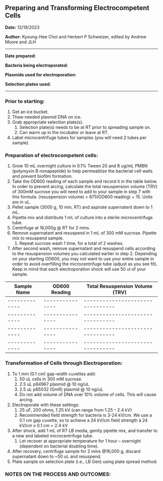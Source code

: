 ## Preparing and Transforming Electrocompetent Cells

**Date:** 12/19/2023

**Author:** Kyoung-Hee Choi and Herbert P Schweizer, edited by Andrew Moore and JLH

--- 

**Date prepared:** 

**Bacteria being electroporated:** 

**Plasmids used for electroporation:**

**Selection plates used:**

--- 

### Prior to starting:
1. Get an ice bucket.
1. Thaw needed plasmid DNA on ice.
1. Grab appropriate selection plate(s). 
   1. Selection plate(s) needs to be at RT prior to spreading sample on.
   1. Can warm up in the incubator or leave at RT. 
1. Label microcentrifuge tubes for samples (you will need 2 tubes per sample).

### Preparation of electrocompetent cells:
1. Grow 10 mL overnight culture in 0.1% Tween 20 and 8 ug/mL PMBN (polymyxin B nonapeptide) to help permeablize the bacterial cell walls and prevent biofilm formation.
2. Take the OD600 reading of each sample and record it in the table below. In order to prevent arcing, calculate the total resuspension volume (TRV) of 300mM sucrose you will need to add to your sample in step 7 with this formula: (resuspension volume) = 875(OD600 reading) + 15. Units are in uL. 
1. Pellet sample (3000 g, 10 min, RT) and aspirate supernatent down to 1 mL. 
1. Pipette mix and distribute 1 mL of culture into a sterile microcentrifuge tube. 
1. Centrifuge at 16,000g @ RT for 2 mins. 
1. Remove supernatant and resuspend in 1 mL of 300 mM sucrose. Pipette mix to resuspend sample. 
   1. Repeat sucrose wash 1 time, for a total of 2 washes. 
1. After second wash, remove supernatant and resuspend cells according to the resuspension volumes you calculated earlier in step 2. Depending on your starting OD600, you may not want to use your entire sample in order to avoid overfilling the microcentrifuge tube (adjust as you see fit). Keep in mind that each electroporation shock will use 50 ul of your sample.

| Sample Name | OD600 Reading | Total Resuspension Volume (TRV)| 
|-------------|---------------|--------------------------------|
|-------------|---------------|--------------------------------|
|-------------|---------------|--------------------------------|
|-------------|---------------|--------------------------------|
|-------------|---------------|--------------------------------|


### Transformation of Cells through Electroporation:
1. To 1 mm (0.1 cm) gap-width cuvettes add:
   1. 50 uL cells in 300 mM sucrose.
   1. 2.5 uL p64967 plasmid @ 10 ng/uL
   1. 2.5 uL p65032 (GmR) plasmid @ 10 ng/uL
   1. Do not add volume of DNA over 10% volume of cells. This will cause arcing.
1. Electroporate with these settings:
   1. 25 uF, 200 ohms, 1.25 kV (can range from 1.25 – 2.4 kV)
   1. Recommended field strength for bacteria is 3-24 kV/cm. We use a 0.1 cm gap cuvette, so to achieve a 24 kV/cm field strength à 24 kV/cm x 0.1 cm = 2.4 kV
1. After shock, add 1 mL of RT LB media, genlty pipette mix, and transfer to a new and labeled microcentrifuge tube.
   1. Let recover at appropriate temperature for 1 hour – overnight (dependent on bacterial doubling time).
1. After recovery, centrifuge sample for 2 mins @16,000 g, discard supernatant down to ~50 uL and resuspend.
1. Plate sample on selection plate (i.e., LB Gen) using plate spread method. 

### NOTES ON THE PROCESS AND OUTCOMES:

